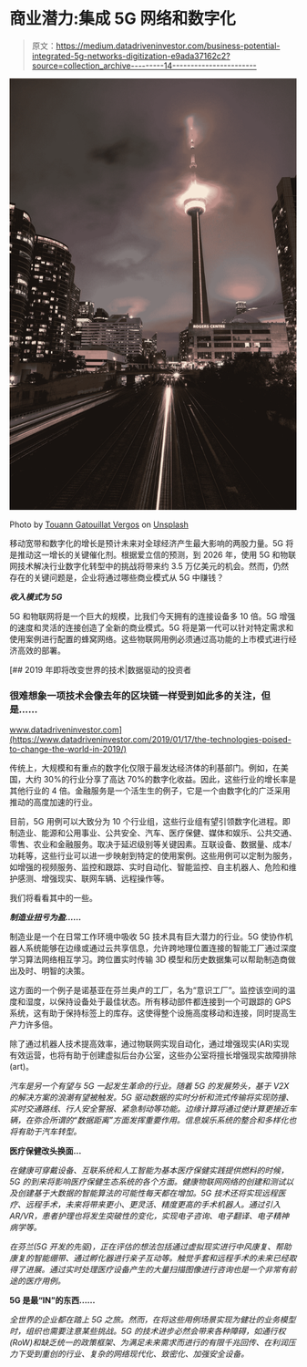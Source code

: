 # 商业潜力:集成 5G 网络和数字化

> 原文：<https://medium.datadriveninvestor.com/business-potential-integrated-5g-networks-digitization-e9ada37162c2?source=collection_archive---------14----------------------->

![](img/bf00bdf26f9363a6cd38aa7486fe71a7.png)

Photo by [Touann Gatouillat Vergos](https://unsplash.com/@touann?utm_source=medium&utm_medium=referral) on [Unsplash](https://unsplash.com?utm_source=medium&utm_medium=referral)

移动宽带和数字化的增长是预计未来对全球经济产生最大影响的两股力量。5G 将是推动这一增长的关键催化剂。根据爱立信的预测，到 2026 年，使用 5G 和物联网技术解决行业数字化转型中的挑战将带来约 3.5 万亿美元的机会。然而，仍然存在的关键问题是，企业将通过哪些商业模式从 5G 中赚钱？

***收入模式为 5G***

5G 和物联网将是一个巨大的规模，比我们今天拥有的连接设备多 10 倍。5G 增强的速度和灵活的连接创造了全新的商业模式。5G 将是第一代可以针对特定需求和使用案例进行配置的蜂窝网络。这些物联网用例必须通过高功能的上市模式进行经济高效的部署。

[](https://www.datadriveninvestor.com/2019/01/17/the-technologies-poised-to-change-the-world-in-2019/) [## 2019 年即将改变世界的技术|数据驱动的投资者

### 很难想象一项技术会像去年的区块链一样受到如此多的关注，但是……

www.datadriveninvestor.com](https://www.datadriveninvestor.com/2019/01/17/the-technologies-poised-to-change-the-world-in-2019/) 

传统上，大规模和有重点的数字化仅限于最发达经济体的利基部门。例如，在美国，大约 30%的行业分享了高达 70%的数字化收益。因此，这些行业的增长率是其他行业的 4 倍。金融服务是一个活生生的例子，它是一个由数字化的广泛采用推动的高度加速的行业。

目前，5G 用例可以大致分为 10 个行业组，这些行业组有望引领数字化进程。即制造业、能源和公用事业、公共安全、汽车、医疗保健、媒体和娱乐、公共交通、零售、农业和金融服务。取决于延迟级别等关键因素。互联设备、数据量、成本/功耗等，这些行业可以进一步映射到特定的使用案例。这些用例可以定制为服务，如增强的视频服务、监控和跟踪、实时自动化、智能监控、自主机器人、危险和维护感测、增强现实、联网车辆、远程操作等。

我们将看看其中的一些。

***制造业扭亏为盈……***

制造业是一个在日常工作环境中吸收 5G 技术具有巨大潜力的行业。5G 使协作机器人系统能够在边缘或通过云共享信息，允许跨地理位置连接的智能工厂通过深度学习算法网络相互学习。跨位置实时传输 3D 模型和历史数据集可以帮助制造商做出及时、明智的决策。

这方面的一个例子是诺基亚在芬兰奥卢的工厂，名为“意识工厂”。监控该空间的温度和湿度，以保持设备处于最佳状态。所有移动部件都连接到一个可跟踪的 GPS 系统，这有助于保持标签上的库存。这使得整个设施高度移动和连接，同时提高生产力许多倍。

除了通过机器人技术提高效率，通过物联网实现自动化，通过增强现实(AR)实现有效运营，也将有助于创建虚拟后台办公室，这些办公室将擅长增强现实故障排除(art)。

*汽车是另一个有望与 5G 一起发生革命的行业。随着 5G 的发展势头，基于 V2X 的解决方案的浪潮有望被触发。5G 驱动数据的实时分析和流式传输将实现防撞、实时交通路线、行人安全警报、紧急制动等功能。边缘计算将通过使计算更接近车辆，在弥合所谓的“数据距离”方面发挥重要作用。信息娱乐系统的整合和多样化也将有助于汽车转型。*

****医疗保健改头换面…****

*在健康可穿戴设备、互联系统和人工智能为基本医疗保健实践提供燃料的时候，5G 的到来将影响医疗保健生态系统的各个方面。健康物联网网络的创建和测试以及创建基于大数据的智能算法的可能性每天都在增加。5G 技术还将实现远程医疗、远程手术，未来将带来更小、更灵活、精度更高的手术机器人。通过引入 AR/VR，患者护理也将发生突破性的变化，实现电子咨询、电子翻译、电子精神病学等。*

*在芬兰(5G 开发的先驱)，正在评估的想法包括通过虚拟现实进行中风康复、帮助康复的智能绷带、通过孵化器进行亲子互动等。触觉手套和远程手术的未来已经取得了进展。通过实时处理医疗设备产生的大量扫描图像进行咨询也是一个非常有前途的医疗用例。*

****5G 是最“IN”的东西……****

*全世界的企业都在踏上 5G 之旅。然而，在将这些用例场景实现为健壮的业务模型时，组织也需要注意某些挑战。5G 的技术进步必然会带来各种障碍，如通行权(RoW)和缺乏统一的政策框架、为满足未来需求而进行的有限千兆回传、在利润压力下受到重创的行业、复杂的网络现代化、致密化、加强安全设备。*